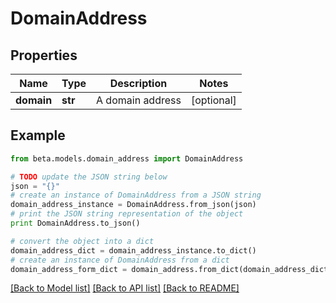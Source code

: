 # DomainAddress


## Properties
Name | Type | Description | Notes
------------ | ------------- | ------------- | -------------
**domain** | **str** | A domain address | [optional] 

## Example

```python
from beta.models.domain_address import DomainAddress

# TODO update the JSON string below
json = "{}"
# create an instance of DomainAddress from a JSON string
domain_address_instance = DomainAddress.from_json(json)
# print the JSON string representation of the object
print DomainAddress.to_json()

# convert the object into a dict
domain_address_dict = domain_address_instance.to_dict()
# create an instance of DomainAddress from a dict
domain_address_form_dict = domain_address.from_dict(domain_address_dict)
```
[[Back to Model list]](../README.md#documentation-for-models) [[Back to API list]](../README.md#documentation-for-api-endpoints) [[Back to README]](../README.md)



